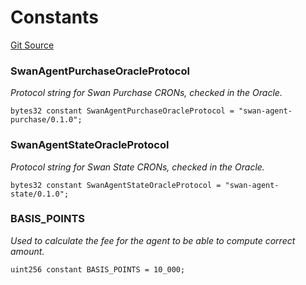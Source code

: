 # Constants
[Git Source](https://github.com/firstbatchxyz/swan-contracts/blob/d7951743b0ff97c2f6e978aeabb850c0310d76f3/src/Swan.sol)

### SwanAgentPurchaseOracleProtocol
*Protocol string for Swan Purchase CRONs, checked in the Oracle.*


```solidity
bytes32 constant SwanAgentPurchaseOracleProtocol = "swan-agent-purchase/0.1.0";
```

### SwanAgentStateOracleProtocol
*Protocol string for Swan State CRONs, checked in the Oracle.*


```solidity
bytes32 constant SwanAgentStateOracleProtocol = "swan-agent-state/0.1.0";
```

### BASIS_POINTS
*Used to calculate the fee for the agent to be able to compute correct amount.*


```solidity
uint256 constant BASIS_POINTS = 10_000;
```

